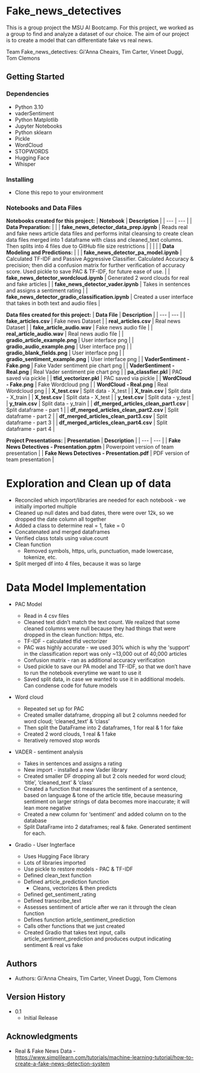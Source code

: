 # Fake_news_detectives
This is a group project the MSU AI Bootcamp.  For this project, we worked as a group to find and analyze a dataset of our choice. The aim of our project is to create a model that can differentiate fake vs real news.

Team Fake_news_detectives:  Gi'Anna Cheairs, Tim Carter, Vineet Duggi, Tom Clemons 

## Getting Started

### Dependencies

- Python 3.10
- vaderSentiment
- Python Matplotlib
- Jupyter Notebooks
- Python sklearn
- Pickle
- WordCloud
- STOPWORDS
- Hugging Face
- Whisper

### Installing

- Clone this repo to your environment 

### Notebooks and Data Files 

**Notebooks created for this project:** 
| **Notebook** | **Description** |
| --- | --- | 
| **Data Preparation:** | | 
| **fake_news_detector_data_prep.ipynb** | Reads real and fake news article data files and performs inital cleansing to create clean data files merged into 1 dataframe with class and cleaned_text columns. Then splits into 4 files due to GitHub file size restrictions  |
| | |
| **Data Modeling and Predictions:** | | 
| **fake_news_detector_pa_model.ipynb** | Calculated TF-IDF and Passive Aggressive Classifier. Calculated Accuracy & precision; then did a confusion matrix for further verification of accuracy score. Used pickle to save PAC & TF-IDF, for future ease of use. |
| **fake_news_detector_wordcloud.ipynb** | Generated 2 word clouds for real and fake articles |
| **fake_news_detector_vader.ipynb** | Takes in sentences and assigns a sentiment rating |
| **fake_news_detector_gradio_classification.ipynb** | Created a user interface that takes in both text and audio files |

**Data files created for this project:** 
| **Data File** | **Description** |
| --- | --- | 
| **fake_articles.csv** | Fake news Dataset |
| **real_articles.csv** | Real news Dataset |
| **fake_article_audio.wav** | Fake news audio file |
| **real_article_audio.wav** | Real news audio file |
| **gradio_article_example.png** | User interface png |
| **gradio_audio_example.png** | User interface png |
| **gradio_blank_fields.png** | User interface png |
| **gradio_sentiment_example.png** | User interface png |
| **VaderSentiment - Fake.png** | Fake Vader sentiment pie chart png |
| **VaderSentiment - Real.png** | Real Vader sentiment pie chart png |
| **pa_classfier.pkl** | PAC saved via pickle |
| **tfid_vectorizer.pkl** | PAC saved via pickle |
| **WordCloud - Fake.png** | Fake Wordcloud png |
| **WordCloud - Real.png** | Real Wordcloud png |
| **X_test.csv** | Split data - X_test |
| **X_train.csv** | Split data - X_train |
| **X_test.csv** | Split data - X_test |
| **y_test.csv** | Split data - y_test |
| **y_train.csv** | Split data - y_train |
| **df_merged_articles_clean_part1.csv** | Split dataframe - part 1 |
| **df_merged_articles_clean_part2.csv** | Split dataframe - part 2 |
| **df_merged_articles_clean_part3.csv** | Split dataframe - part 3 |
| **df_merged_articles_clean_part4.csv** | Split dataframe - part 4 |

**Project Presentations:** 
| **Presentation** | **Description** |
| --- | --- | 
| **Fake News Detectives - Presentation.pptm** | Powerpoint version of team presentation |
| **Fake News Detectives - Presentation.pdf** | PDF version of team presentation |

# Exploration and Clean up of data

- Reconciled which import/libraries are needed for each notebook - we initially imported multiple
- Cleaned up null dates and bad dates, there were over 12k, so we dropped the date column all together
- Added a class to determine real = 1, fake = 0
- Concatenated and merged dataframes
- Verified class totals using value.count
- Clean function
   - Removed symbols, https, urls, punctuation, made lowercase, tokenize, etc.
- Split merged df into 4 files, because it was so large

# Data Model Implementation

- PAC Model 
  - Read in 4 csv files
  - Cleaned text didn’t match the text count. We realized that some cleaned columns were null         because they had things that were dropped in the clean function: https, etc.
  - TF-IDF - calculated tfid vectorizer
  - PAC was highly accurate - we used 30% which is why the 'support' in the classification report was   only ~13,000 out of 40,000 articles 
  - Confusion matrix - ran as additional accuracy verification
  - Used pickle to save our PA model and TF-IDF, so that we don’t have to run the notebook everytime we want to use it
  - Saved split data, in case we wanted to use it in additional models. Can condense code for future models

- Word cloud
  - Repeated set up for PAC
  - Created smaller dataframe, dropping all but 2 columns needed for word cloud; ‘cleaned_text’ & ‘class’
  - Then split the DataFrame into 2 dataframes, 1 for real & 1 for fake
  - Created 2 word clouds, 1 real & 1 fake
  - Iteratively removed stop words

- VADER - sentiment analysis
  - Takes in sentences and assigns a rating
  - New import - installed a new Vader library
  - Created smaller DF dropping all but 2 cols needed for word cloud; ‘title’, ‘cleaned_text’ & ‘class’
  - Created a function that measures the sentiment of a sentence, based on language & tone of the article title, because measuring sentiment on larger strings of data becomes more inaccurate; it will lean more negative
  - Created a new column for ‘sentiment’ and added column on to the database
  - Split DataFrame into 2 dataframes; real & fake. Generated sentiment for each.

- Gradio - User Ingterface
  - Uses Hugging Face library
  - Lots of libraries imported
  - Use pickle to restore models - PAC & TF-IDF
  - Defined clean_text function
  - Defined article_prediction function
    - Cleans, vectorizes & then predicts
  - Defined get_sentiment_rating
  - Defined transcribe_text
  - Assesses sentiment of article after we ran it through the clean function
  - Defines function article_sentiment_prediction
  - Calls other functions that we just created
  - Created Gradio that takes text input, calls article_sentiment_prediction and produces output indicating sentiment & real vs fake

## Authors

- Authors:  Gi'Anna Cheairs, Tim Carter, Vineet Duggi, Tom Clemons 

## Version History

- 0.1
    - Initial Release

## Acknowledgments

- Real & Fake News Data -  https://www.simplilearn.com/tutorials/machine-learning-tutorial/how-to-create-a-fake-news-detection-system
